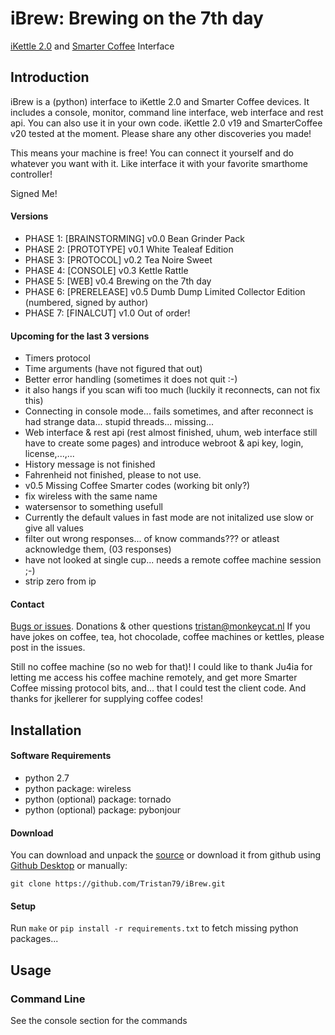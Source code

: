 # iBrew: Brewing on the 7th day

[iKettle 2.0](http://smarter.am/ikettle) and [Smarter Coffee](http://smarter.am/coffee) Interface


## Introduction
iBrew is a (python) interface to iKettle 2.0 and Smarter Coffee devices. It includes a console, monitor, command line interface, web interface and rest api. You can also use it in your own code. iKettle 2.0 v19 and SmarterCoffee v20 tested at the moment. Please share any other discoveries you made! 

This means your machine is free! You can connect it yourself and do whatever you want with it. Like interface it with your favorite smarthome controller!

   Signed Me!

#### Versions
 * PHASE 1: [BRAINSTORMING] v0.0 Bean Grinder Pack 
 * PHASE 2: [PROTOTYPE]     v0.1 White Tealeaf Edition 
 * PHASE 3: [PROTOCOL]      v0.2 Tea Noire Sweet 
 * PHASE 4: [CONSOLE]       v0.3 Kettle Rattle 
 * PHASE 5: [WEB]           v0.4 Brewing on the 7th day 
 * PHASE 6: [PRERELEASE]    v0.5 Dumb Dump Limited Collector Edition (numbered, signed by author)
 * PHASE 7: [FINALCUT]      v1.0 Out of order!
 
#### Upcoming for the last 3 versions  
 * Timers protocol
 * Time arguments (have not figured that out)
 * Better error handling (sometimes it does not quit :-)
 * it also hangs if you scan wifi too much (luckily it reconnects, can not fix this)
 * Connecting in console mode... fails sometimes, and after reconnect is had strange data... stupid threads... missing...
 * Web interface & rest api (rest almost finished, uhum, web interface still have to create some pages) and introduce webroot & api key, login, license,...,...
 * History message is not finished
 * Fahrenheid not finished, please to not use.
 * v0.5 Missing Coffee Smarter codes (working bit only?)
 * fix wireless with the same name
 * watersensor to something usefull
 * Currently the default values in fast mode are not initalized use slow or give all values
 * filter out wrong responses... of know commands??? or atleast acknowledge them, (03 responses)
 * have not looked at single cup... needs a remote coffee machine session ;-)
 * strip zero from ip

#### Contact
[Bugs or issues](https://github.com/Tristan79/iBrew/issues). Donations & other questions <tristan@monkeycat.nl>
If you have jokes on coffee, tea, hot chocolade, coffee machines or kettles, please post in the issues.

Still no coffee machine (so no web for that)! I could like to thank Ju4ia for letting me access his coffee machine remotely, and get more Smarter Coffee missing protocol bits, and... that I could test the client code. And thanks for jkellerer for supplying coffee codes!


## Installation

#### Software Requirements 

* python 2.7
* python package: wireless
* python (optional) package: tornado 
* python (optional) package: pybonjour

#### Download
You can download and unpack the [source](https://github.com/Tristan79/iBrew/archive/master.zip) or download it from github using [Github Desktop](https://desktop.github.com) or manually:

```
git clone https://github.com/Tristan79/iBrew.git
```

#### Setup

Run ```make``` or ```pip install -r requirements.txt``` to fetch missing python packages...

## Usage

### Command Line

See the console section for the commands
 
```
